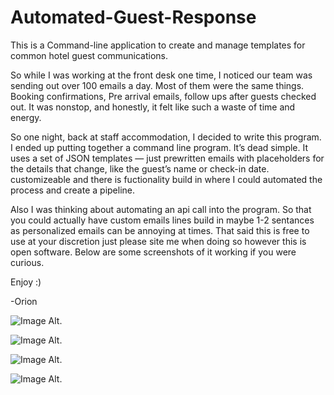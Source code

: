 # Automated-Guest-Response 
This is a Command-line application to create and manage templates for common hotel guest communications. 

So while I was working at the front desk one time, I noticed our team was sending out over 100 emails a day. Most of them were the same things. Booking confirmations, Pre arrival emails, follow ups after guests checked out. It was nonstop, and honestly, it felt like such a waste of time and energy.

So one night, back at staff accommodation, I decided to write this program. I ended up putting together a command line program. It’s dead simple. It uses a set of JSON templates — just prewritten emails with placeholders for the details that change, like the guest’s name or check-in date. customizeable and there is fuctionality build in where I could automated the process and create a pipeline. 

Also I was thinking about automating an api call into the program. So that you could actually have custom emails lines build in maybe 1-2 sentances as personalized emails can be annoying at times. That said this is free to use at your discretion just please site me when doing so however this is open software. Below are some screenshots of it working if you were curious.

Enjoy :) 

-Orion


![Image Alt](image_url).

![Image Alt](image_url).

![Image Alt](image_url).

![Image Alt](image_url).
